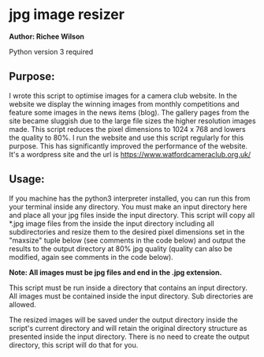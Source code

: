# jpg image resizer

**Author: Richee Wilson**

Python version 3 required

## Purpose:

I wrote this script to optimise images for a camera club website.
In the website we display the winning images from monthly competitions and
feature some images in the news items (blog).
The gallery pages from the site became sluggish due to the large file sizes
the higher resolution images made. This script reduces the pixel
dimensions to 1024 x 768 and lowers the quality to 80%. I run the website
and use this script regularly for this purpose. This has significantly
improved the performance of the website. It's a wordpress site and the
url is https://www.watfordcameraclub.org.uk/

## Usage:

If you machine has the python3 interpreter installed, you can run this
from your terminal inside any directory. You must make an
input directory here and place all your jpg files inside the
input directory.
This script will copy all \*.jpg image files from the inside the input
directory including all subdirectories and resize them to the desired pixel
dimensions set in the "maxsize" tuple below (see comments in the code below)
and output the results to the output directory at 80% jpg quality
(quality can also be modified, again see comments in the code below).

**Note: All images must be jpg files and end in the .jpg extension.**

This script must be run inside a directory that contains an input directory.
All images must be contained inside the input directory. Sub directories are allowed.

The resized images will be saved under the output directory inside the script's current directory
and will retain the original directory structure as presented inside the input directory.
There is no need to create the output directory, this script will do that for you.
